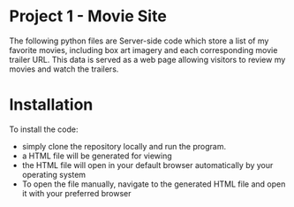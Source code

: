 # Project 1 - Movie Site
 The following python files are Server-side code which store a list of my favorite movies, including box art imagery and each corresponding movie trailer URL. This data is served as a web page allowing visitors to review my movies and watch the trailers.
# Installation
  To install the code:
  - simply clone the repository locally and run the program.
  - a HTML file will be generated for viewing
  - the HTML file will open in your default browser automatically by your operating system
  - To open the file manually, navigate to the generated HTML file and open it with your preferred browser
